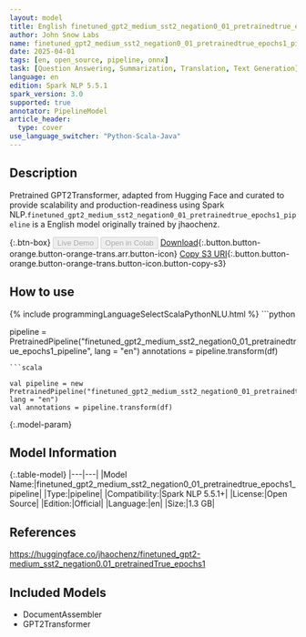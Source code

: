 ```yaml
---
layout: model
title: English finetuned_gpt2_medium_sst2_negation0_01_pretrainedtrue_epochs1_pipeline pipeline GPT2Transformer from jhaochenz
author: John Snow Labs
name: finetuned_gpt2_medium_sst2_negation0_01_pretrainedtrue_epochs1_pipeline
date: 2025-04-01
tags: [en, open_source, pipeline, onnx]
task: [Question Answering, Summarization, Translation, Text Generation]
language: en
edition: Spark NLP 5.5.1
spark_version: 3.0
supported: true
annotator: PipelineModel
article_header:
  type: cover
use_language_switcher: "Python-Scala-Java"
---
```


## Description

Pretrained GPT2Transformer, adapted from Hugging Face and curated to provide scalability and production-readiness using Spark NLP.`finetuned_gpt2_medium_sst2_negation0_01_pretrainedtrue_epochs1_pipeline` is a English model originally trained by jhaochenz.

{:.btn-box}
<button class="button button-orange" disabled>Live Demo</button>
<button class="button button-orange" disabled>Open in Colab</button>
[Download](https://s3.amazonaws.com/auxdata.johnsnowlabs.com/public/models/finetuned_gpt2_medium_sst2_negation0_01_pretrainedtrue_epochs1_pipeline_en_5.5.1_3.0_1743473312277.zip){:.button.button-orange.button-orange-trans.arr.button-icon}
[Copy S3 URI](s3://auxdata.johnsnowlabs.com/public/models/finetuned_gpt2_medium_sst2_negation0_01_pretrainedtrue_epochs1_pipeline_en_5.5.1_3.0_1743473312277.zip){:.button.button-orange.button-orange-trans.button-icon.button-copy-s3}

## How to use



<div class="tabs-box" markdown="1">
{% include programmingLanguageSelectScalaPythonNLU.html %}
```python

pipeline = PretrainedPipeline("finetuned_gpt2_medium_sst2_negation0_01_pretrainedtrue_epochs1_pipeline", lang = "en")
annotations =  pipeline.transform(df)   

```
```scala

val pipeline = new PretrainedPipeline("finetuned_gpt2_medium_sst2_negation0_01_pretrainedtrue_epochs1_pipeline", lang = "en")
val annotations = pipeline.transform(df)

```
</div>

{:.model-param}
## Model Information

{:.table-model}
|---|---|
|Model Name:|finetuned_gpt2_medium_sst2_negation0_01_pretrainedtrue_epochs1_pipeline|
|Type:|pipeline|
|Compatibility:|Spark NLP 5.5.1+|
|License:|Open Source|
|Edition:|Official|
|Language:|en|
|Size:|1.3 GB|

## References

https://huggingface.co/jhaochenz/finetuned_gpt2-medium_sst2_negation0.01_pretrainedTrue_epochs1

## Included Models

- DocumentAssembler
- GPT2Transformer